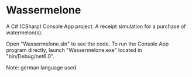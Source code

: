 # Wassermelone
A C# (CSharp) Console App project. A receipt simulation for a purchase of watermelon(s).

Open "Wassermelone.sln" to see the code. To run the Console App program directly, launch "Wassermelone.exe" located in "bin/Debug/net6.0". 

Note: german language used. 
